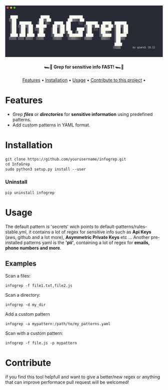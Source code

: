 ![Logo](freeze.png)

<h4 align="center">🏎️💨 Grep for sensitive info FAST! 🏎️💨</h4>

<p align="center">
  <a href="#Features">Features</a> •
  <a href="#Installation">Installation</a> •
  <a href="#Usage">Usage</a> •
  <a href="#Contribute">Contribute to this project</a> •
</p>


# Features

- Grep ***files*** or ***directories*** for ****sensitive information**** using predefined patterns.
- Add custom patterns in YAML format.


# Installation


    git clone https://github.com/yourusername/infogrep.git
    cd InfoGrep
    sudo python3 setup.py install --user

### Uninstall

    pip uninstall infogrep

# Usage

The default pattern is 'secrets' wich points to default-patterns/rules-stable.yml, it contains a lot of regex for sensitive 
info such as **Api Keys** (aws, github and a lot more), **Asymmetric Private Keys** etc ...
Another pre-installed patterns yaml is the **'pii'**, containing a lot of regex for **emails, phone numbers and more**.

## Examples

Scan a files:

    infogrep -f file1.txt,file2.js

Scan a directory:

    infogrep -d my_dir

Add a custom pattern

    infogrep -a mypattern:/path/to/my_patterns.yaml

Scan with a custom pattern:

    infogrep -f file.js -p mypattern

# Contribute

if you find this tool helpfull and want to give a better/new regex or anything that can improve performace pull request will be welcomed!

